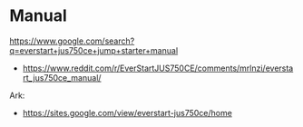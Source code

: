 # Manual
https://www.google.com/search?q=everstart+jus750ce+jump+starter+manual

- https://www.reddit.com/r/EverStartJUS750CE/comments/mrlnzi/everstart_jus750ce_manual/

Ark:
- https://sites.google.com/view/everstart-jus750ce/home
